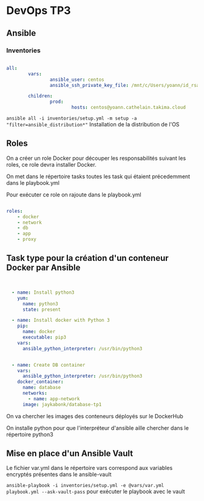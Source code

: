 # DevOps TP3

## Ansible

### Inventories 

```yml

all:
        vars:
                ansible_user: centos
                ansible_ssh_private_key_file: /mnt/c/Users/yoann/id_rsa

        children:
                prod:
                        hosts: centos@yoann.cathelain.takima.cloud
```

`ansible all -i inventories/setup.yml -m setup -a "filter=ansible_distribution*"` Installation de la distribution de l'OS


## Roles

On a créer un role Docker pour découper les responsabilités suivant les roles, ce role devra installer Docker.

On met dans le répertoire tasks toutes les task qui étaient précedemment dans le playbook.yml

Pour exécuter ce role on rajoute dans le playbook.yml

```yml

roles:
    - docker
    - network
    - db
    - app
    - proxy
```

## Task type pour la création d'un conteneur Docker par Ansible

```yml


  - name: Install python3
    yum:
      name: python3
      state: present

  - name: Install docker with Python 3
    pip:
      name: docker
      executable: pip3
    vars:
      ansible_python_interpreter: /usr/bin/python3


  - name: Create DB container
    vars:
      ansible_python_interpreter: /usr/bin/python3
    docker_container:
      name: database
      networks: 
        - name: app-network
      image: jaykabonk/database-tp1

```

On va chercher les images des conteneurs déployés sur le DockerHub

On installe python pour que l'interpréteur d'ansible aille chercher dans le répertoire python3


## Mise en place d'un Ansible Vault

Le fichier var.yml dans le répertoire vars correspond aux variables encryptés présentes dans le ansible-vault

`ansible-playbook -i inventories/setup.yml -e @vars/var.yml playbook.yml --ask-vault-pass` pour exécuter le playbook avec le vault
